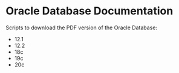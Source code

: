 # Oracle Database Documentation

Scripts to download the PDF version of the Oracle Database:
* 12.1
* 12.2
* 18c
* 19c
* 20c
